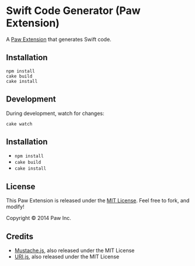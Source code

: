 # Swift Code Generator (Paw Extension)

 A [Paw Extension](http://luckymarmot.com/paw/extensions/) that generates Swift code.

 ## Installation

 ```shell
 npm install
 cake build
 cake install
 ```

 ## Development

 During development, watch for changes:

 ```shell
 cake watch
 ```

 ## Installation

 * `npm install`
 * `cake build`
 * `cake install`

 ## License

 This Paw Extension is released under the [MIT License](LICENSE). Feel free to fork, and modify!

 Copyright © 2014 Paw Inc.

 ## Credits

 * [Mustache.js](https://github.com/janl/mustache.js/), also released under the MIT License
 * [URI.js](http://medialize.github.io/URI.js/), also released under the MIT License